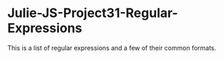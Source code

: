 # Julie-JS-Project31-Regular-Expressions
This is a list of regular expressions and a few of their common formats.
